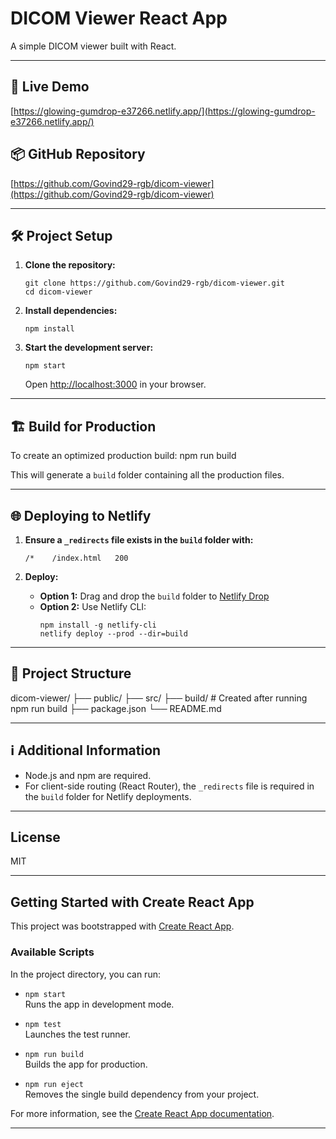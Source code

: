 # DICOM Viewer React App

A simple DICOM viewer built with React.

---

## 🚀 Live Demo

[https://glowing-gumdrop-e37266.netlify.app/](https://glowing-gumdrop-e37266.netlify.app/)

## 📦 GitHub Repository

[https://github.com/Govind29-rgb/dicom-viewer](https://github.com/Govind29-rgb/dicom-viewer)

---

## 🛠️ Project Setup

1. **Clone the repository:**
    ```
    git clone https://github.com/Govind29-rgb/dicom-viewer.git
    cd dicom-viewer
    ```

2. **Install dependencies:**
    ```
    npm install
    ```

3. **Start the development server:**
    ```
    npm start
    ```
    Open [http://localhost:3000](http://localhost:3000) in your browser.

---

## 🏗️ Build for Production

To create an optimized production build:
npm run build

This will generate a `build` folder containing all the production files.

---

## 🌐 Deploying to Netlify

1. **Ensure a `_redirects` file exists in the `build` folder with:**
    ```
    /*    /index.html   200
    ```

2. **Deploy:**
    - **Option 1:** Drag and drop the `build` folder to [Netlify Drop](https://app.netlify.com/drop)
    - **Option 2:** Use Netlify CLI:
        ```
        npm install -g netlify-cli
        netlify deploy --prod --dir=build
        ```

---

## 📁 Project Structure

dicom-viewer/
├── public/
├── src/
├── build/ # Created after running npm run build
├── package.json
└── README.md

---

## ℹ️ Additional Information

- Node.js and npm are required.
- For client-side routing (React Router), the `_redirects` file is required in the `build` folder for Netlify deployments.

---

## License

MIT

---

## Getting Started with Create React App

This project was bootstrapped with [Create React App](https://github.com/facebook/create-react-app).

### Available Scripts

In the project directory, you can run:

- `npm start`  
  Runs the app in development mode.

- `npm test`  
  Launches the test runner.

- `npm run build`  
  Builds the app for production.

- `npm run eject`  
  Removes the single build dependency from your project.

For more information, see the [Create React App documentation](https://facebook.github.io/create-react-app/docs/getting-started).

---



